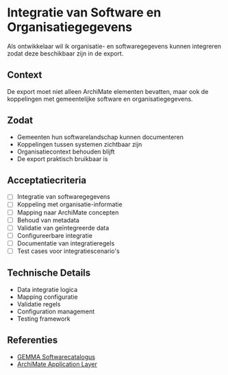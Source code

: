 # Integratie van Software en Organisatiegegevens

Als ontwikkelaar wil ik organisatie- en softwaregegevens kunnen integreren zodat deze beschikbaar zijn in de export.

## Context
De export moet niet alleen ArchiMate elementen bevatten, maar ook de koppelingen met gemeentelijke software en organisatiegegevens.

## Zodat
- Gemeenten hun softwarelandschap kunnen documenteren
- Koppelingen tussen systemen zichtbaar zijn
- Organisatiecontext behouden blijft
- De export praktisch bruikbaar is

## Acceptatiecriteria
- [ ] Integratie van softwaregegevens
- [ ] Koppeling met organisatie-informatie
- [ ] Mapping naar ArchiMate concepten
- [ ] Behoud van metadata
- [ ] Validatie van geïntegreerde data
- [ ] Configureerbare integratie
- [ ] Documentatie van integratieregels
- [ ] Test cases voor integratiescenario's

## Technische Details
- Data integratie logica
- Mapping configuratie
- Validatie regels
- Configuration management
- Testing framework

## Referenties
- [GEMMA Softwarecatalogus](https://www.softwarecatalogus.nl/)
- [ArchiMate Application Layer](https://pubs.opengroup.org/architecture/archimate3-doc/chap09.html) 